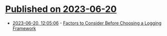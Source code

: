 # [Published on 2023-06-20](index.md)

* [2023-06-20, 12:05:06](https://lobste.rs/s/axzvvf/factors_consider_before_choosing) - [Factors to Consider Before Choosing a Logging Framework](https://betterstack.com/community/guides/logging/logging-framework/)
